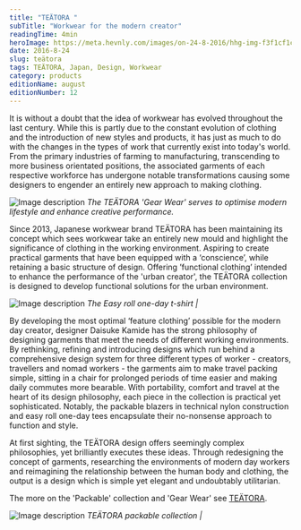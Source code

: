 ```yaml
---
title: "TEÄTORA "
subTitle: "Workwear for the modern creator"
readingTime: 4min
heroImage: https://meta.hevnly.com/images/on-24-8-2016/hhg-img-f3f1cf1c-e771-4fde-b41e-589ee0ee33cf.png
date: 2016-8-24
slug: teätora
tags: TEÄTORA, Japan, Design, Workwear
category: products
editionName: august
editionNumber: 12
---
```

It is without a doubt that the idea of workwear has evolved throughout the last century. While this is partly due to the constant evolution of clothing and the introduction of new styles and products, it has just as much to do with the changes in the types of work that currently exist into today's world. From the primary industries of farming to manufacturing, transcending to more business orientated positions, the associated garments of each respective workforce has undergone notable transformations causing some designers to engender an entirely new approach to making clothing.     



![Image description](https://meta.hevnly.com/images/on-24-8-2016/hhg-img-66390d0c-9a51-465e-a57d-019d6f925d91.png)
*The TEÄTORA 'Gear Wear' serves to optimise modern lifestyle and enhance creative performance.*



Since 2013, Japanese workwear brand TEÄTORA has been maintaining its concept which sees workwear take an entirely new mould and highlight the significance of clothing in the working environment. Aspiring to create practical garments that have been equipped with a ‘conscience’, while retaining a basic structure of design. Offering ’functional clothing’ intended to enhance the performance of the 'urban creator', the TEÄTORA collection is designed  to develop functional solutions for the urban environment.    



![Image description](https://meta.hevnly.com/images/on-24-8-2016/hhg-img-3580341e-0e79-4b0e-ae37-29bb9011de90.png)
*The Easy roll one-day t-shirt |*



By developing the most optimal ‘feature clothing’ possible for the modern day creator, designer Daisuke Kamide has the strong philosophy of designing garments that meet the needs of different working environments. By rethinking, refining and introducing designs which run behind a comprehensive design system for three different types of worker - creators, travellers and nomad workers - the garments aim to make travel packing simple, sitting in a chair for prolonged periods of time easier and making daily commutes more bearable. With portability, comfort and travel at the heart of its design philosophy, each piece in the collection is practical yet sophisticated. Notably, the packable blazers in technical nylon construction and easy roll one-day tees encapsulate their no-nonsense approach to function and style.          

At first sighting, the TEÄTORA design offers seemingly complex philosophies, yet brilliantly executes these ideas. Through redesigning the concept of garments, researching the environments of modern day workers and reimagining the relationship between the human body and clothing, the output is a design which is simple yet elegant and undoubtably utilitarian.      

The more on the 'Packable' collection and 'Gear Wear' see [TEÄTORA](http://teatora.jp/).        

![Image description](https://meta.hevnly.com/images/on-24-8-2016/hhg-img-f3806a4a-8f8c-4531-b10e-d098cfca82b8.png)
*TEÄTORA packable collection |*
